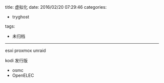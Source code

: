 title: 虚拟化
date: 2016/02/20 07:29:46
categories:
 - tryghost

tags:
 - 未归档 



---

esxi
proxmox
unraid


kodi 发行版

 * osmc
 * OpenELEC



